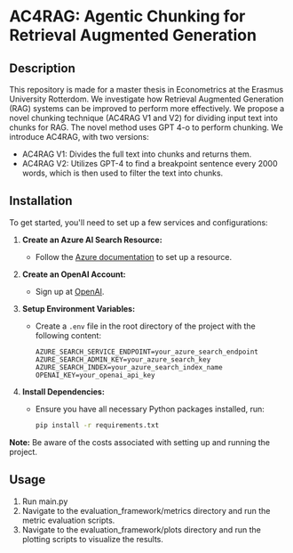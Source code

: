 # AC4RAG: Agentic Chunking for Retrieval Augmented Generation 


## Description
This repository is made for a master thesis in Econometrics at the Erasmus University Rotterdom. We investigate how Retrieval Augmented Generation (RAG) systems can be improved to perform more effectively. 
We propose a novel chunking technique (AC4RAG V1 and V2) for dividing input text into chunks for RAG. The novel method uses GPT 4-o to perform chunking. 
We introduce AC4RAG, with two versions:

  - AC4RAG V1: Divides the full text into chunks and returns them.
  - AC4RAG V2: Utilizes GPT-4 to find a breakpoint sentence every 2000 words, which is then used to filter the text into chunks.


## Installation
To get started, you'll need to set up a few services and configurations:

1. **Create an Azure AI Search Resource:**
   - Follow the [Azure documentation](https://docs.microsoft.com/en-us/azure/search/) to set up a resource.

2. **Create an OpenAI Account:**
   - Sign up at [OpenAI](https://www.openai.com/).

3. **Setup Environment Variables:**
   - Create a `.env` file in the root directory of the project with the following content:
     ```
     AZURE_SEARCH_SERVICE_ENDPOINT=your_azure_search_endpoint
     AZURE_SEARCH_ADMIN_KEY=your_azure_search_key
     AZURE_SEARCH_INDEX=your_azure_search_index_name
     OPENAI_KEY=your_openai_api_key
     ```

4. **Install Dependencies:**
   - Ensure you have all necessary Python packages installed, run:
     ```bash
     pip install -r requirements.txt
     ```
**Note:** Be aware of the costs associated with setting up and running the project. 

## Usage 
1. Run main.py
2. Navigate to the evaluation_framework/metrics directory and run the metric evaluation scripts.
3. Navigate to the evaluation_framework/plots directory and run the plotting scripts to visualize the results.

